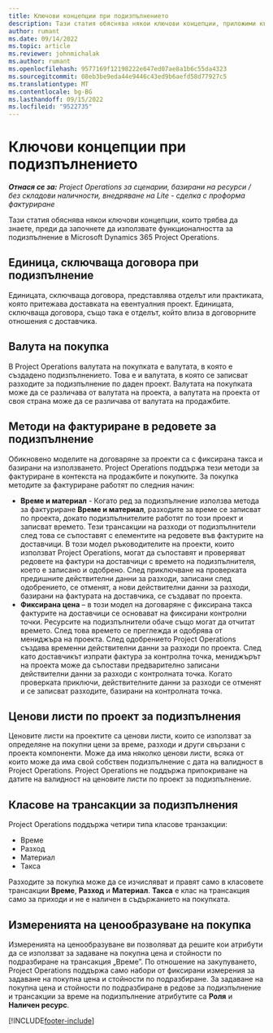 ```yaml
---
title: Ключови концепции при подизпълнението
description: Тази статия обяснява някои ключови концепции, приложими към подизпълнението в Microsoft Dynamics 365 Project Operations.
author: rumant
ms.date: 09/14/2022
ms.topic: article
ms.reviewer: johnmichalak
ms.author: rumant
ms.openlocfilehash: 9577169f12198222e647ed07ae8a1b6c55da4323
ms.sourcegitcommit: 08eb3be9eda44e9446c43ed9b6aefd58d77927c5
ms.translationtype: MT
ms.contentlocale: bg-BG
ms.lasthandoff: 09/15/2022
ms.locfileid: "9522735"
---
```

# <a name="key-concepts-in-subcontracting"></a>Ключови концепции при подизпълнението


_**Отнася се за:** Project Operations за сценарии, базирани на ресурси / без складови наличности, внедряване на Lite - сделка с проформа фактуриране_

Тази статия обяснява някои ключови концепции, които трябва да знаете, преди да започнете да използвате функционалността за подизпълнение в Microsoft Dynamics 365 Project Operations.

## <a name="contracting-unit-on-the-subcontract"></a>Единица, сключваща договора при подизпълнение

Единицата, сключваща договора, представлява отделът или практиката, която притежава доставката на евентуалния проект. Единицата, сключваща договора, също така е отделът, който влиза в договорните отношения с доставчика.

## <a name="purchase-currency"></a>Валута на покупка

В Project Operations валутата на покупката е валутата, в която е създадено подизпълнението. Това е и валутата, в която се записват разходите за подизпълнение по даден проект. Валутата на покупката може да се различава от валутата на проекта, а валутата на проекта от своя страна може да се различава от валутата на продажбите.

## <a name="billing-methods-on-subcontract-lines"></a>Методи на фактуриране в редовете за подизпълнение

Обикновено моделите на договаряне за проекти са с фиксирана такса и базирани на използването. Project Operations поддържа тези методи за фактуриране в контекста на продажбите и покупките. За покупка методите за фактуриране работят по следния начин:

- **Време и материал** - Когато ред за подизпълнение използва метода за фактуриране **Време и материал**, разходите за време се записват по проекта, докато подизпълнителите работят по този проект и записват времето. Тези трансакции на разходи от подизпълнители след това се съпоставят с елементите на редовете във фактурите на доставчици. В този модел ръководителите на проекти, които използват Project Operations, могат да съпоставят и проверяват редовете на фактури на доставчици с времето на подизпълнителя, което е записано и одобрено. След приключване на проверката предишните действителни данни за разходи, записани след одобрението, се отменят, а нови действителни данни за разходи, базирани на фактурата на доставчика, се създават по проекта.
- **Фиксирана цена** – в този модел на договаряне с фиксирана такса фактурите на доставчици се основават на фиксирани контролни точки. Ресурсите на подизпълнители обаче също могат да отчитат времето. След това времето се преглежда и одобрява от мениджъра на проекта. След одобрението Project Operations създава временни действителни данни за разходи по проекта. След като доставчикът изпрати фактура за контролна точка, мениджърът на проекта може да съпостави предварително записани действителни данни за разходи с контролната точка. Когато проверката приключи, действителните данни за разходи се отменят и се записват разходите, базирани на контролната точка.

## <a name="project-price-lists-on-subcontracts"></a>Ценови листи по проект за подизпълнения

Ценовите листи на проектите са ценови листи, които се използват за определяне на покупни цени за време, разходи и други свързани с проекта компоненти. Може да има няколко ценови листи, всяка от които може да има свой собствен подизпълнение с дата на валидност в Project Operations. Project Operations не поддържа припокриване на датите на валидност на ценовите листи по проект за подизпълнение.

## <a name="transaction-classes-on-subcontracts"></a>Класове на трансакции за подизпълнения

Project Operations поддържа четири типа класове транзакции:

- Време
- Разход
- Материал
- Такса

Разходите за покупка може да се изчисляват и правят само в класовете трансакции **Време**, **Разход** и **Материал**. **Такса** е клас на трансакция само за приходи и не е наличен в съдържанието на покупката.

## <a name="purchase-pricing-dimensions"></a>Измеренията на ценообразуване на покупка

Измеренията на ценообразуване ви позволяват да решите кои атрибути да се използват за задаване на покупна цена и стойности по подразбиране на трансакция „Време”. По отношение на закупуването, Project Operations поддържа само набори от фиксирани измерения за задаване на покупна цена и стойности по подразбиране. За задаване на покупна цена и стойности по подразбиране в редове за подизпълнение и трансакции за време на подизпълнение атрибутите са **Роля** и **Наличен ресурс**.

[!INCLUDE[footer-include](../../includes/footer-banner.md)]

